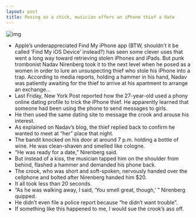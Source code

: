 ```yaml
---
layout: post
title: Posing as a chick, musician offers an iPhone thief a date
---
```

![img](http://media.idownloadblog.com/wp-content/uploads/2012/12/Find-My-iPhone-2.0.1-for-iOS-iPhone-screenshot-002.jpg)
* Apple’s underappreciated Find My iPhone app (BTW, shouldn’t it be called ‘Find My iOS Device’ instead?) has seen some clever uses that went a long way toward retrieving stolen iPhones and iPads. But punk trombonist Nadav Nirenberg took it to the next level when he posed as a women in order to lure an unsuspecting thief who stole his iPhone into a trap. According to media reports, holding a hammer in his hand, Nadav was patiently awaiting for the thief to arrive at his apartment to arrange an exchange…
* Last Friday, New York Post reported how the 27-year-old used a phony online dating profile to trick the iPhone thief. He apparently learned that someone had been using the phone to send messages to girls.
* He then used the same dating site to message the crook and arouse his interest.
* As explained on Nadav’s blog, the thief replied back to confirm he wanted to meet at “her” place that night.
* The bandit knocked on his door at around 7 p.m. holding a bottle of wine. He was clean-shaven and smelled like cologne.
* “He was ready for a date,” Nirenberg said.
* But instead of a kiss, the musician tapped him on the shoulder from behind, flashed a hammer and demanded his phone back.
* The crook, who was short and soft-spoken, nervously handed over the cellphone and bolted after Nirenberg handed him $20.
* It all took less than 20 seconds.
* “As he was walking away, I said, ‘You smell great, though,’ ” Nirenberg quipped.
* He didn’t even file a police report because “he didn’t want trouble”.
* If something like this happened to me, I would sue the crook’s ass off.

